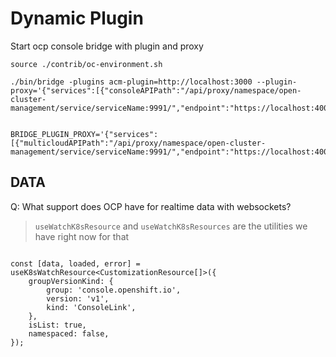 # Dynamic Plugin

Start ocp console bridge with plugin and proxy

```
source ./contrib/oc-environment.sh 
```

```
./bin/bridge -plugins acm-plugin=http://localhost:3000 --plugin-proxy='{"services":[{"consoleAPIPath":"/api/proxy/namespace/open-cluster-management/service/serviceName:9991/","endpoint":"https://localhost:4000","authorize":true}]}'
```

```

BRIDGE_PLUGIN_PROXY='{"services":[{"multicloudAPIPath":"/api/proxy/namespace/open-cluster-management/service/serviceName:9991/","endpoint":"https://localhost:4000"}]}'

```

## DATA

Q: What support does OCP have for realtime data with websockets?

> `useWatchK8sResource` and `useWatchK8sResources` are the utilities we have right now for that

```

const [data, loaded, error] = useK8sWatchResource<CustomizationResource[]>({
    groupVersionKind: {
        group: 'console.openshift.io',
        version: 'v1',
        kind: 'ConsoleLink',
    },
    isList: true,
    namespaced: false,
});
```
